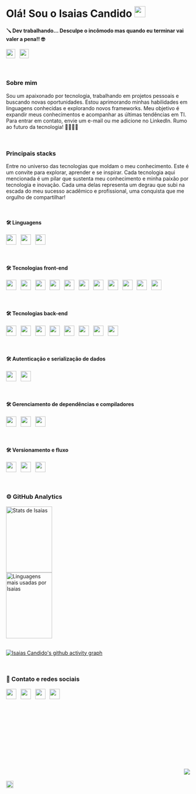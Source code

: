 # Olá! Sou o Isaias Candido <img height="30" src="https://raw.githubusercontent.com/kaueMarques/kaueMarques/master/hi.gif" />
#### 🪛 Dev trabalhando... Desculpe o incômodo mas quando eu terminar vai valer a pena!! 🤓


<img height="25" src="https://komarev.com/ghpvc/?username=IS4I4SCANDID0&color=20C997" /> &nbsp; <a href="https://portifolio-pessoal-v2.vercel.app/" target="_blank"><img height="25" src="https://img.shields.io/badge/Veja%20meu%20trabalho-Link%20-20C997" /></a>

<br>

### Sobre mim 

Sou um apaixonado por tecnologia, trabalhando em projetos pessoais e buscando novas oportunidades. Estou aprimorando minhas habilidades em linguagens conhecidas e explorando novos frameworks. Meu objetivo é expandir meus conhecimentos e acompanhar as últimas tendências em TI. Para entrar em contato, envie um e-mail ou me adicione no LinkedIn. Rumo ao futuro da tecnologia! 🧑🏻‍💻🚀

<br>

### Principais stacks


Entre no universo das tecnologias que moldam o meu conhecimento. Este é um convite para explorar, aprender e se inspirar. Cada tecnologia aqui mencionada é um pilar que sustenta meu conhecimento e minha paixão por tecnologia e inovação. Cada uma delas representa um degrau que subi na escada do meu sucesso acadêmico e profissional, uma conquista que me orgulho de compartilhar!  

<br>

#### 🛠️ Linguagens
<img height="28" src="https://img.shields.io/badge/JavaScript-323330?style=flat&logo=javascript&logoColor=F0DB4F" /> &nbsp; <img height="28" src="https://img.shields.io/badge/TypeScript-007ACC?style=flat&logo=typescript&logoColor=white" /> &nbsp; <img height="28" src="https://img.shields.io/badge/Python-FFD43B?style=flat&logo=python&logoColor=4B8BBE" />

<br>

#### 🛠️ Tecnologias front-end
<img height="28" src="https://img.shields.io/badge/HTML5-E44D26?style=flat&logo=html5&logoColor=white" /> &nbsp; <img height="28" src="https://img.shields.io/badge/CSS3-2965F1?style=flat&logo=css3&logoColor=white" /> &nbsp; <img height="28" src="https://img.shields.io/badge/styled--components-BF4F74?style=flat&logo=styled-components&logoColor=white" /> &nbsp;
<img height="28" src="https://img.shields.io/badge/Tailwind_CSS-38BDF8?style=flat&logo=tailwind-css&logoColor=white" /> &nbsp; <img height="28" src="https://img.shields.io/badge/Sass-bf4080?style=flat&logo=sass&logoColor=white" /> &nbsp; <img height="28" src="https://img.shields.io/badge/Framer_Motion-black?style=flat&logo=Framer&logoColor=white" /> &nbsp; <img height="28" src="https://img.shields.io/badge/Axios-5A29E4?style=flat&logo=Axios&logoColor=white"/> &nbsp; <img height="28" src="https://img.shields.io/badge/React_Router-CA4245?style=flat&logo=react-router&logoColor=white" /> &nbsp; <img height="28" src="https://img.shields.io/badge/React_Hook_Form-EC5990?style=flat&logo=react-hook-form&logoColor=white" /> &nbsp; <img height="28" src="https://img.shields.io/badge/React-000000?style=flat&logo=react&logoColor=61DAFB" /> &nbsp; <img height="28" src="https://img.shields.io/badge/Next JS-000000?style=flat&logo=Next.js&logoColor=white" />

<br>

#### 🛠️ Tecnologias back-end
<img height="28" src="https://img.shields.io/badge/Node.js-303030?flat&logo=node.js&logoColor=3C873A"  /> &nbsp; <img height="28" src="https://img.shields.io/badge/Express.js-000000?&logo=Express&style=flat"/> &nbsp; <img height="28" src="https://img.shields.io/badge/{📄}_TypeORM-E83524?style=flat" /> &nbsp; <img height="28" src="https://img.shields.io/badge/Django-0C4B33?style=flat&logo=django&logoColor=FFFFFF"/> &nbsp; <img height="28" src="https://img.shields.io/badge/Django%20REST%20framework-A30000?style=flat&logo=django&logoColor=white" /> &nbsp; <img height="28" src="https://img.shields.io/badge/PostgreSQL-316192?style=flat&logo=postgresql&logoColor=white" />  &nbsp; <img height="28" src="https://img.shields.io/badge/Sqlite3-003B57?style=flat&logo=sqlite&logoColor=white" /> &nbsp; <img height="28" src="https://img.shields.io/badge/DBeaver-53250C?style=flat&logo=dbeaver&logoColor=white" />

<br>

#### 🛠️ Autenticação e serialização de dados
<img height="28" src="https://img.shields.io/badge/JWT-000000?style=flat&logo=JSON%20web%20tokens&logoColor=white" /> &nbsp; <img height="28" src="https://img.shields.io/badge/Zod-34495E?style=flat&logo=zod&logoColor=228BE6">

<br>

#### 🛠️ Gerenciamento de dependências e compiladores
<img height="28" src="https://img.shields.io/badge/npm-FFFFFF?style=flat&logo=npm&logoColor=red" /> &nbsp; <img height="28" src="https://img.shields.io/badge/yarn-FFFFFF?style=flat&logo=yarn&logoColor=514C87" /> &nbsp; <img height="28" src="https://img.shields.io/badge/babel.js-323330?style=flat&logo=babel&logoColor=F0DB4F" /> 

<br>

#### 🛠️ Versionamento e fluxo 
<img height="28" src="https://img.shields.io/badge/Git-black?style=flat&logo=GIT&logoColor=f76707" /> &nbsp; <img height="28" src="https://img.shields.io/badge/GitHub-black?style=flat&logo=GitHub&logoColor=white" /> &nbsp; <img height="28" src="https://img.shields.io/badge/Gitflow-black?style=flat&logo=GIT&logoColor=f76707" >

<br>

### ⚙️ GitHub Analytics
<div align="left" width="100%">
  <img src="https://github-readme-stats.vercel.app/api?username=IS4I4SCANDID0&show_icons=true&hide_border=true&theme=tokyonight&bg_color=030118&include_all_commits=true&count_private=true" alt="Stats de Isaias" height="180em" width="50%" />
  <img src="https://github-readme-stats.vercel.app/api/top-langs/?username=IS4I4SCANDID0&layout=compact&theme=tokyonight&hide_border=true&bg_color=030118" alt="Linguagens mais usadas por Isaias" height="180em" width="50%"/> 

  <br>

  <img />
</div>

<br>

[![Isaias Candido's github activity graph](https://github-readme-activity-graph.vercel.app/graph?username=IS4I4SCANDID0&bg_color=030118&color=0aebb3&line=07a27b&point=0aebb3&area=true&hide_border=true)](https://github.com/IS4I4SCANDID0/github-readme-activity-graph)

<br>

### 📲 Contato e redes sociais
<div>
  <a href="https://www.linkedin.com/in/isaias-c-dev-full-stack" target="_blank"><img height="28" src="https://img.shields.io/badge/LinkedIn-0077B5?style=flat&logo=linkedin&logoColor=white" /></a>
  &nbsp;
  <a href="https://www.instagram.com/isaiasmiranda_c/" target="_blank"><img height="28" src="https://img.shields.io/badge/Instagram-FFFFFF?style=flat&logo=instagram&logoColor=000000" /></a>
  &nbsp;
  <a href="mailto:isaiascandido92@outlook.com" target="_blank"><img height="28" src="https://img.shields.io/badge/Microsoft_Outlook-0078D4?style=flat&logo=microsoft-outlook&logoColor=white" /></a>
  &nbsp;
  <a href="https://api.whatsapp.com/send?phone=+55 9 91823188&text=Ol%C3%A1%2C%20venho%20por%20meio%20do%20seu%20GitHub,%20e%20gostaria%20de%20conhecer%20melhor%20seus%20servi%C3%A7os" target="_blank">  
  <img height="28" src="https://img.shields.io/badge/WhatsApp-25D366?style=flat&logo=whatsapp&logoColor=white" /></a>
</div>  


<!--[![Instagram](https://img.shields.io/badge/Instagram-F56040?style=flat&logo=instagram&logoColor=white)](https://www.instagram.com/isaiasmiranda_c/)
[![Email](https://img.shields.io/badge/Microsoft_Outlook-0078D4?style=flat&logo=microsoft-outlook&logoColor=white)](mailto:isaiascandido92@outlook.com)-->

<br>
<br>
<br>
<br>
<br>
<br>
<br>
<br>
<br>
<br>
<br>

<!-- <img src="https://img.shields.io/badge/npm-white?style=for-the-badge&logo=npm&logoColor=red" /> -->

<div align="right">
<!--   ![54a4ca04f56e5b1d91c43f10744a9046](https://github.com/IS4I4SCANDID0/IS4I4SCANDID0/assets/114521368/75f867ce-1720-44b2-b098-2866ea43db90) -->
  <img src="https://github.com/IS4I4SCANDID0/IS4I4SCANDID0/assets/114521368/75f867ce-1720-44b2-b098-2866ea43db90" />
</div>


<br>

<img height="20" src="https://img.shields.io/badge/Made%20with-Markdown-20C997.svg" />
<!--https://img.shields.io/badge/Axios-5A29E4?style=for-the-badge&logo=Axios&logoColor=white
https://img.shields.io/badge/Git-black?style=flat&logo=GIT&logoColor=f76707
https://img.shields.io/badge/Framer_Motion-black?style=for-the-badge&logo=Framer&logoColor=white -->



